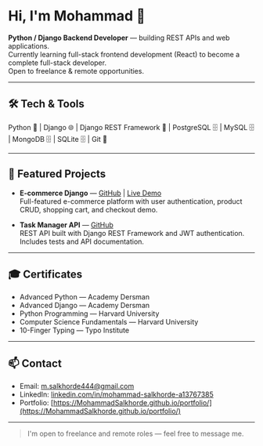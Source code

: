 # Hi, I'm Mohammad 👋
**Python / Django Backend Developer** — building REST APIs and web applications.  
Currently learning full-stack frontend development (React) to become a complete full-stack developer.  
Open to freelance & remote opportunities.

---

## 🛠 Tech & Tools
Python 🐍 | Django 🌐 | Django REST Framework 🔗 | PostgreSQL 🗄 | MySQL 🗄 | MongoDB 🗄 | SQLite 🗄 | Git 🔧

---

## 🚀 Featured Projects
- **E-commerce Django** — [GitHub](https://github.com/USERNAME/ecommerce) | [Live Demo](https://myshop.onrender.com)  
Full-featured e-commerce platform with user authentication, product CRUD, shopping cart, and checkout demo.

- **Task Manager API** — [GitHub](https://github.com/USERNAME/task-api)  
REST API built with Django REST Framework and JWT authentication. Includes tests and API documentation.

---

## 🎓 Certificates
- Advanced Python — Academy Dersman  
- Advanced Django — Academy Dersman  
- Python Programming — Harvard University  
- Computer Science Fundamentals — Harvard University  
- 10-Finger Typing — Typo Institute

---

## 📫 Contact
- Email: m.salkhorde444@gmail.com  
- LinkedIn: [linkedin.com/in/mohammad-salkhorde-a13767385](https://www.linkedin.com/in/mohammad-salkhorde-a13767385)  
- Portfolio: [https://MohammadSalkhorde.github.io/portfolio/](https://MohammadSalkhorde.github.io/portfolio/)

---

> I'm open to freelance and remote roles — feel free to message me.
